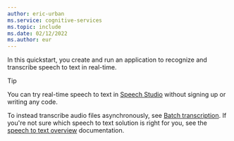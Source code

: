 ```yaml
---
author: eric-urban
ms.service: cognitive-services
ms.topic: include
ms.date: 02/12/2022
ms.author: eur
---
```


In this quickstart, you create and run an application to recognize and transcribe speech to text in real-time. 

> [!TIP]
> You can try real-time speech to text in [Speech Studio](https://aka.ms/speechstudio/speechtotexttool) without signing up or writing any code.

To instead transcribe audio files asynchronously, see [Batch transcription](~/articles/cognitive-services/speech-service/batch-transcription.md). If you're not sure which speech to text solution is right for you, see the [speech to text overview](~/articles/cognitive-services/speech-service/speech-to-text.md) documentation.
